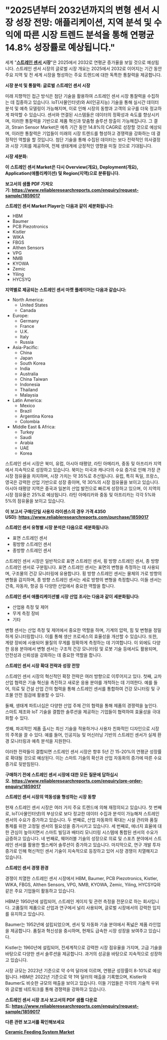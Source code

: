 <p><h1>"2025년부터 2032년까지의 변형 센서 시장 성장 전망: 애플리케이션, 지역 분석 및 수익에 따른 시장 트렌드 분석을 통해 연평균 14.8% 성장률로 예상됩니다."</h1></p><p>세계 "<strong><a href="https://www.reliableresearchreports.com/strain-sensor-r1859017?utm_campaign=105&utm_medium=8&utm_source=Github&utm_content=ia&utm_term=25022025&utm_id=strain-sensor">스트레인 센서&nbsp;</a></strong><strong>시장</strong>"은 2025에서 2032로 연평균 증가율을 보일 것으로 예상됩니다. 스트레인 센서 시장의 글로벌 시장 개요는 2025에서 2032로 이어지는 기간 동안 주요 지역 및 전 세계 시장을 형성하는 주요 트렌드에 대한 독특한 통찰력을 제공합니다.</p>
<p><strong>시장 분석 및 통찰력: 글로벌 스트레인 센서 시장</strong></p>
<p><p>미래 지향적인 접근 방식은 첨단 기술을 활용하여 스트레인 센서 시장 통찰력을 수집하는 데 집중하고 있습니다. IoT(사물인터넷)와 AI(인공지능) 기술을 통해 실시간 데이터 분석 및 예측 모델링이 가능해지며, 이로 인해 시장의 동향과 고객의 요구를 더욱 정교하게 파악할 수 있습니다. 센서와 연결된 시스템들은 데이터의 정확성과 속도를 향상시키며, 이러한 통찰력을 기반으로 제품 혁신과 맞춤형 솔루션 창출이 가능해집니다. 그 결과, Strain Sensor Market은 예측 기간 동안 14.8%의 CAGR로 성장할 것으로 예상되며, 이러한 통찰력은 기업들이 미래의 시장 트렌드를 형성하고 경쟁력을 강화하는 데 결정적인 역할을 할 것입니다. 첨단 기술을 통해 수집된 데이터는 보다 전략적인 의사결정과 시장 기회를 제공하여, 전체 생태계에 긍정적인 영향을 미칠 것으로 기대됩니다.</p><a href="%7CAUTHORITHY_DOMAIN_URL%7C?utm_campaign=105&utm_medium=8&utm_source=Github&utm_content=ia&utm_term=25022025&utm_id=strain-sensor"></a></p>
<p><strong>시장 세분화:</strong></p>
<p><strong>이 스트레인 센서 Market은 다시 Overview(개요), Deployment(개요), Application(애플리케이션) 및 Region(지역)으로 분류됩니다.</strong></p>
<p><strong>보고서의 샘플 PDF 가져오기:&nbsp;<a href="https://www.reliableresearchreports.com/enquiry/request-sample/1859017?utm_campaign=105&utm_medium=8&utm_source=Github&utm_content=ia&utm_term=25022025&utm_id=strain-sensor">https://www.reliableresearchreports.com/enquiry/request-sample/1859017</a></strong><strong></strong></p>
<p><strong>스트레인 센서 Market Player는 다음과 같이 세분화됩니다:</strong></p>
<p><ul><li>HBM</li><li>Baumer</li><li>PCB Piezotronics</li><li>Kistler</li><li>WIKA</li><li>FBGS</li><li>Althen Sensors</li><li>VPG</li><li>NMB</li><li>KYOWA</li><li>Zemic</li><li>Yiling</li><li>HYCSYQ</li></ul></p>
<p><strong>지역별로 제공되는 스트레인 센서 마켓 플레이어는 다음과 같습니다:</strong></p>
<p><ul>
    <li>
        North America:
        <ul>
            <li>United States</li>
            <li>Canada</li>
        </ul>
    </li>
    <li>
        Europe:
        <ul>
            <li>Germany</li>
            <li>France</li>
            <li>U.K.</li>
            <li>Italy</li>
            <li>Russia</li>
        </ul>
    </li>
    <li>
        Asia-Pacific:
        <ul>
            <li>China</li>
            <li>Japan</li>
            <li>South Korea</li>
            <li>India</li>
            <li>Australia</li>
            <li>China Taiwan</li>
            <li>Indonesia</li>
            <li>Thailand</li>
            <li>Malaysia</li>
        </ul>
    </li>
    <li>
        Latin America:
        <ul>
            <li>Mexico</li>
            <li>Brazil</li>
            <li>Argentina Korea</li>
            <li>Colombia</li>
        </ul>
    </li>
    <li>
        Middle East & Africa:
        <ul>
            <li>Turkey</li>
            <li>Saudi</li>
            <li>Arabia</li>
            <li>UAE</li>
            <li>Korea</li>
        </ul>
    </li>
    </ul></p>
<p><p>스트레인 센서 시장은 북미, 유럽, 아시아 태평양, 라틴 아메리카, 중동 및 아프리카 지역에서 지속적으로 성장하고 있습니다. 북미는 미국과 캐나다의 수요 증가로 인해 가장 큰 시장 점유율을 차지하며, 시장 가치는 약 35%로 추산됩니다. 유럽, 특히 독일, 프랑스, 영국은 강력한 산업 기반으로 성장 중이며, 약 30%의 시장 점유율을 보이고 있습니다. 아시아 태평양 지역은 중국과 일본의 산업 발전으로 빠르게 성장하고 있으며, 이 지역의 시장 점유율은 25%로 예상됩니다. 라틴 아메리카와 중동 및 아프리카는 각각 5%와 5%의 점유율을 보이고 있습니다. </p></p>
<p><strong>이 보고서 구매(단일 사용자 라이센스의 경우 가격 4350 USD):&nbsp;<a href="https://www.reliableresearchreports.com/purchase/1859017?utm_campaign=105&utm_medium=8&utm_source=Github&utm_content=ia&utm_term=25022025&utm_id=strain-sensor">https://www.reliableresearchreports.com/purchase/1859017</a></strong></p>
<p><strong>스트레인 센서 유형별 시장 분석은 다음으로 세분화됩니다:</strong></p>
<p><ul><li>표면 스트레인 센서</li><li>횡방향 스트레인 센서</li><li>종방향 스트레인 센서</li></ul></p>
<p><p>스트레인 센서 시장은 일반적으로 표면 스트레인 센서, 횡 방향 스트레인 센서, 종 방향 스트레인 센서로 구분됩니다. 표면 스트레인 센서는 표면의 변형을 측정하는 데 사용되며, 구조물의 건강 모니터링에 유용합니다. 횡 방향 스트레인 센서는 물체의 가로 방향의 변형을 감지하며, 종 방향 스트레인 센서는 세로 방향의 변형을 측정합니다. 이들 센서는 건축, 자동차, 항공 등 다양한 산업에서 중요한 역할을 합니다.</p></p>
<p><strong>스트레인 센서 애플리케이션별 시장 산업 조사는 다음과 같이 세분화됩니다:</strong></p>
<p><ul><li>산업용 측정 및 제어</li><li>무게 측정 장비</li><li>기타</li></ul></p>
<p><p>변형 센서는 산업 측정 및 제어에서 중요한 역할을 하며, 기계의 압력, 힘 및 변형을 정밀하게 모니터링합니다. 이를 통해 생산 프로세스의 효율성을 개선할 수 있습니다. 또한, 계량 장비에 사용되어 물질의 무게를 정확하게 측정하는 데 기여합니다. 이 외에도 다양한 응용 분야에서 변형 센서는 구조적 건강 모니터링 및 로봇 기술 등에서도 활용되며, 안전성과 신뢰성을 강화하는 데 중요한 역할을 합니다.</p></p>
<p><strong>스트레인 센서 시장 확대 전략과 성장 전망</strong></p>
<p><p>스트레인 센서 시장의 혁신적인 확장 전략은 여러 방향으로 이루어지고 있다. 첫째, 교차 산업 협력은 기술 혁신을 촉진하고 새로운 응용 분야를 개척하는 데 기여한다. 예를 들어, 의료 및 건설 산업 간의 협력을 통해 스트레인 센서를 통합하여 건강 모니터링 및 구조물 안전 점검에 활용할 수 있다. </p><p>둘째, 생태계 파트너십은 다양한 산업 주체 간의 협력을 통해 제품의 경쟁력을 높인다. 스마트 제조와 IoT 기술을 결합한 솔루션을 제공하는 기업들이 협력하여 효율성을 극대화할 수 있다. </p><p>셋째, 파괴적인 제품 출시는 최신 기술을 적용하거나 사용자 친화적인 디자인으로 시장의 주목을 끌 수 있다. 예를 들어, 인공지능 및 머신러닝 기반의 스트레인 센서가 실제 환경 모니터링과 예측 분석을 지원한다.</p><p>이러한 전략들이 결합되면 스트레인 센서 시장은 향후 5년 간 15-20%의 연평균 성장률로 확대될 것으로 예상된다. 이는 스마트 기술의 확산과 산업 자동화의 증가에 따른 수요 증가로 뒷받침된다.</p></p>
<p><strong>구매하기 전에 스트레인 센서 시장에 대한 모든 질문에 답하십시오.&nbsp;<a href="https://www.reliableresearchreports.com/enquiry/pre-order-enquiry/1859017?utm_campaign=105&utm_medium=8&utm_source=Github&utm_content=ia&utm_term=25022025&utm_id=strain-sensor">https://www.reliableresearchreports.com/enquiry/pre-order-enquiry/1859017</a></strong><strong></strong></p>
<p><strong>스트레인 센서 시장의 역동성을 형성하는 시장 동향</strong></p>
<p><p>현재 스트레인 센서 시장은 여러 가지 주요 트렌드에 의해 재정의되고 있습니다. 첫 번째로, IoT(사물인터넷)의 부상으로 보다 정교한 데이터 수집과 분석이 가능해져 스트레인 센서의 수요가 증가하고 있습니다. 두 번째로, 산업 자동화의 확대는 시설 관리와 품질 통제를 위한 고정밀 센서의 필요성을 증가시키고 있습니다. 세 번째로, 에너지 효율에 대한 관심이 높아지면서 스마트 빌딩과 배터리 모니터링 시스템에 통합된 센서의 수요가 급증하고 있습니다. 네 번째로, 웨어러블 기술의 성장으로 의료 및 스포츠 분야에서 스트레인 센서를 활용한 헬스케어 솔루션이 증가하고 있습니다. 마지막으로, 연구 개발 투자 증가로 인해 혁신적인 센서 기술이 지속적으로 등장하고 있어 시장 경쟁이 치열해지고 있습니다.</p></p>
<p><strong>스트레인 센서 경쟁 환경</strong></p>
<p><p>경쟁이 치열한 스트레인 센서 시장에서 HBM, Baumer, PCB Piezotronics, Kistler, WIKA, FBGS, Althen Sensors, VPG, NMB, KYOWA, Zemic, Yiling, HYCSYQ와 같은 주요 기업들이 활동하고 있습니다. </p><p>HBM은 1950년에 설립되어, 스트레인 게이지 및 관련 측정을 전문으로 하는 회사입니다. 고품질의 제품으로 산업과 연구에서 널리 사용되며, 글로벌 시장에서의 강력한 입지를 유지하고 있습니다.</p><p>Baumer는 1952년에 설립되었으며, 센서 및 자동화 기술 분야에서 폭넓은 제품 라인업을 제공합니다. 품질과 혁신성을 중시하며, 현재도 급속한 시장 성장을 보여주고 있습니다.</p><p>Kistler는 1960년에 설립되어, 전세계적으로 강력한 시장 점유율을 가지며, 고급 기술을 바탕으로 다양한 센서 솔루션을 제공합니다. 과거의 성공을 바탕으로 지속적으로 성장하고 있습니다.</p><p>시장 규모는 2023년 기준으로 약 수억 달러에 이르며, 연평균 성장률이 8-10%로 예상됩니다. HBM은 2022년 기준으로 약 1억 달러의 매출을 기록했으며, Kistler와 Baumer도 비슷한 규모의 매출을 보이고 있습니다. 이들 기업들은 각각의 기술적 우위와 글로벌 네트워크를 통해 경쟁력을 강화하고 있습니다.</p></p>
<p><strong>스트레인 센서 시장 조사 보고서의 PDF 샘플 다운로드:&nbsp;<a href="https://www.reliableresearchreports.com/enquiry/request-sample/1859017?utm_campaign=105&utm_medium=8&utm_source=Github&utm_content=ia&utm_term=25022025&utm_id=strain-sensor">https://www.reliableresearchreports.com/enquiry/request-sample/1859017</a></strong></p>
<p><strong></strong></p>
<p><strong></strong></p>
<p><strong></strong></p>
<p><strong></strong></p>
<p><strong>다른 관련 보고서를 확인해보세요</strong></p>
<p><strong><p><a href="https://github.com/wwwkeltoum/Market-Research-Report-List-5/blob/main/ceramic-feeding-system-market.md?utm_campaign=105&utm_medium=8&utm_source=Github&utm_content=ia&utm_term=25022025&utm_id=strain-sensor">Ceramic Feeding System Market</a></p></strong></p>